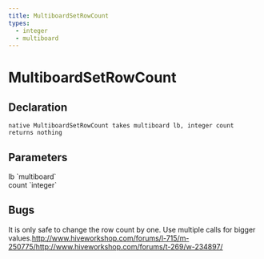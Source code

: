 ```yaml
---
title: MultiboardSetRowCount
types:
  - integer
  - multiboard
---
```


# MultiboardSetRowCount

## Declaration

```
native MultiboardSetRowCount takes multiboard lb, integer count returns nothing
```

## Parameters
<dl>
  <dt>lb `multiboard`</dt>
  <dd></dd>

  <dt>count `integer`</dt>
  <dd></dd>
</dl>

## Bugs 
It is only safe to change the row count by one. Use multiple calls for bigger values.<http://www.hiveworkshop.com/forums/l-715/m-250775/><http://www.hiveworkshop.com/forums/t-269/w-234897/>
